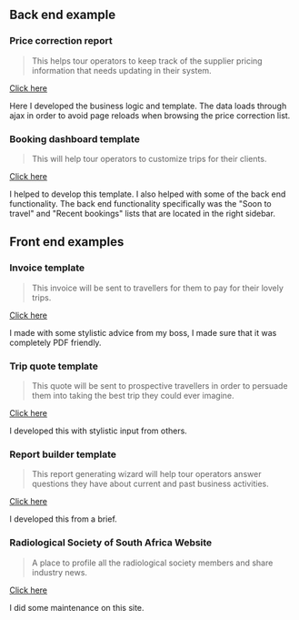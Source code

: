 

## Back end example 


### Price correction report
> This helps tour operators to keep track of the supplier pricing information that needs updating in their system.

<a href="price-correction-report/">Click here</a>

Here I developed the business logic and template. The data loads through ajax in order to avoid page reloads when browsing the price correction list.

### Booking dashboard template
> This will help tour operators to customize trips for their clients.

<a href="booking-dashboard-template/">Click here</a>

I helped to develop this template. I also helped with some of the back end functionality. The back end functionality specifically was the "Soon to travel" and  "Recent bookings" lists that are located in the right sidebar.

## Front end examples

### Invoice template
> This invoice will be sent to travellers for them to pay for their lovely trips.

<a href="invoice-template/">Click here</a>

I made with some stylistic advice from my boss, I made sure that it was completely PDF friendly.

### Trip quote template
> This quote will be sent to prospective travellers in order to persuade them into taking the best trip they could ever imagine.

<a href="quote-template/">Click here</a>

I developed this with stylistic input from others.

### Report builder template
> This report generating wizard will help tour operators answer questions they have about current and past business activities.

<a href="report-builder/">Click here</a>

I developed this from a brief.

### Radiological Society of South Africa Website
> A place to profile all the radiological society members and share industry news.

<a href="https://rssa.co.za/">Click here</a>

I did some maintenance on this site.
